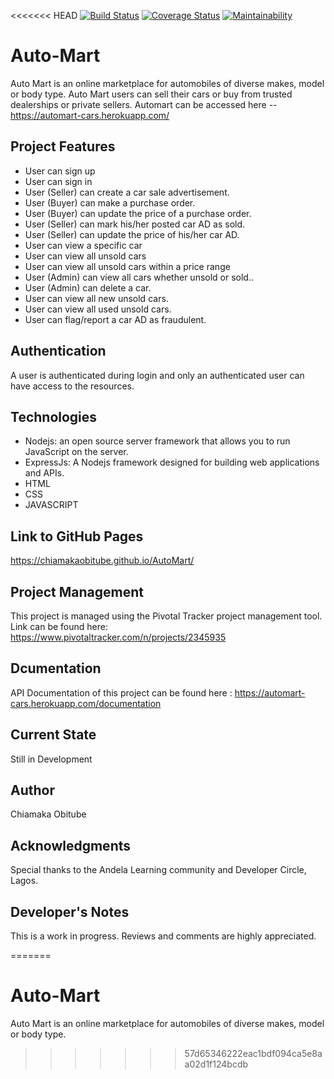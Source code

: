<<<<<<< HEAD
[![Build Status](https://travis-ci.org/ChiamakaObitube/AutoMart.svg?branch=ch-setup-continuous-integration-166463892)](https://travis-ci.org/ChiamakaObitube/AutoMart)
[![Coverage Status](https://coveralls.io/repos/github/ChiamakaObitube/AutoMart/badge.svg?branch=ft-view-cars-within-price-range-endpoint-db-166735646)](https://coveralls.io/github/ChiamakaObitube/AutoMart?branch=ft-view-cars-within-price-range-endpoint-db-166735646)
[![Maintainability](https://api.codeclimate.com/v1/badges/696a2cbef47607216159/maintainability)](https://codeclimate.com/github/ChiamakaObitube/AutoMart/maintainability)

# Auto-Mart
Auto Mart is an online marketplace for automobiles of diverse makes, model or body type. Auto Mart users can sell their cars or buy from trusted dealerships or private sellers. Automart can be accessed here -- https://automart-cars.herokuapp.com/
## Project Features
* User can sign up
* User can sign in
* User (Seller) can create a car sale advertisement.
* User (Buyer) can make a purchase order.
* User (Buyer) can update the price of a purchase order.
* User (Seller) can mark his/her posted car AD as sold.
* User (Seller) can update the price of his/her car AD.
* User can view a specific car
* User can view all unsold cars
* User can view all unsold cars within a price range
* User (Admin) can view all cars whether unsold or sold..
* User (Admin) can delete a car.
* User can view all new unsold cars.
* User can view all used unsold cars.
* User can flag/report a car AD as fraudulent.

## Authentication
A user is authenticated during login and only an authenticated user can have access to the resources.

## Technologies
* Nodejs: an open source server framework that allows you to run JavaScript on the server.
* ExpressJs: A Nodejs framework designed for building web applications and APIs.
* HTML
* CSS
* JAVASCRIPT


## Link to GitHub Pages
https://chiamakaobitube.github.io/AutoMart/

## Project Management
This project is managed using the Pivotal Tracker project management tool.
Link can be found here: https://www.pivotaltracker.com/n/projects/2345935

## Dcumentation
API Documentation of this project can be found here : https://automart-cars.herokuapp.com/documentation
## Current State
Still in Development

## Author
Chiamaka Obitube

## Acknowledgments
Special thanks to the Andela Learning community and Developer Circle, Lagos.

## Developer's Notes
This is a work in progress. Reviews and comments are highly appreciated.


=======
# Auto-Mart
Auto Mart is an online marketplace for automobiles of diverse makes, model or body type. 
>>>>>>> 57d65346222eac1bdf094ca5e8aa02d1f124bcdb
